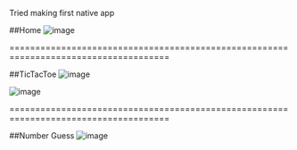 Tried making first native app


##Home
![image](https://github.com/user-attachments/assets/a0f1fa91-3d6e-4b18-903b-83e611efe08c)

=====================================================================================

##TicTacToe
![image](https://github.com/user-attachments/assets/d53fef39-92e3-4063-b6b5-d14b5414d3da)


![image](https://github.com/user-attachments/assets/38a7c82c-c9f6-4843-a825-1044ea738aa0)

=====================================================================================

##Number Guess
![image](https://github.com/user-attachments/assets/e2f1cdbc-69b1-4c0d-8b06-5c204ab7d951)
